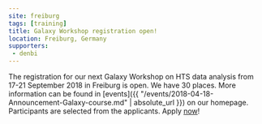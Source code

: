 ```yaml
---
site: freiburg
tags: [training]
title: Galaxy Workshop registration open!
location: Freiburg, Germany
supporters:
 - denbi
---
```


The registration for our next Galaxy Workshop on HTS data analysis from 17-21 September 2018 in Freiburg is open. 
We have 30 places. More information can be found in [events]({{ "/events/2018-04-18-Announcement-Galaxy-course.md" | absolute_url }}) on our homepage.
Participants are selected from the applicants. Apply [now](https://drive.google.com/open?id=14sCTr5r1Ca6hGhJTKZVgZRzPAlTtRN1r7xAlNuUtN9k)!
